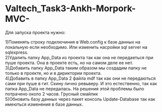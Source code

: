 # Valtech_Task3-Ankh-Morpork-MVC-
Для запуска проекта нужно:

  1)Поменять строку подключиния в Web.config к базе данных на локальную если необходимо. Или изменить насройки sql server на sqlexpress.</br>
  2)Удалить папку App_Data из проекта так как она не передаеться при пуше проекта. Она в проекте есть, но на самом деле ее нет.</br>
  3)Добавить папку App_Data таким образом мы создадим папку не только в проекте, но и в дириктории проекта.</br>
  4)Добавить в папку App_Data 2 файла mdf так как они не передаються сами при пуше в гит. Скину лично ревьверу. И это естественно, так как папка App_Data не передалась. На решения этой проблемы было потрачено около 2 часов. Грусный смайлик</br>
  5)Обновить базу данных через пакет консоль Update-Database так как имеються изменения в базе данных.</br>
